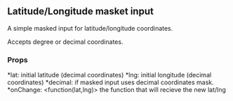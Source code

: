 ## Latitude/Longitude masket input
A simple masked input for latitude/longitude coordinates.

Accepts degree or decimal coordinates.

### Props
*lat: <float> initial latitude (decimal coordinates)
*lng: <float> initial longitude (decimal coordinates)
*decimal: <boool> if masked input uses decimal coordinates mask.
*onChange: <function(lat,lng)> the function that will recieve the new lat/lng
